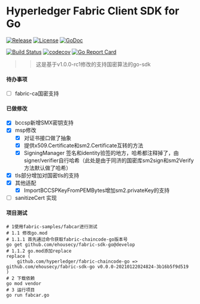 # Hyperledger Fabric Client SDK for Go

[![Release](https://img.shields.io/github/release/hyperledger/fabric-sdk-go.svg?style=flat-square)](https://github.com/hyperledger/fabric-sdk-go/releases/latest)
[![License](https://img.shields.io/badge/License-Apache%202.0-blue.svg)](https://raw.githubusercontent.com/hyperledger/fabric-sdk-go/master/LICENSE)
[![GoDoc](https://godoc.org/github.com/hyperledger/fabric-sdk-go?status.svg)](https://godoc.org/github.com/hyperledger/fabric-sdk-go)

[![Build Status](https://dev.azure.com/hyperledger/fabric-sdk-go/_apis/build/status/hyperledger.fabric-sdk-go?branchName=master)](https://dev.azure.com/hyperledger/fabric-sdk-go/_build/latest?definitionId=19&branchName=master)
[![codecov](https://codecov.io/gh/hyperledger/fabric-sdk-go/branch/master/graph/badge.svg)](https://codecov.io/gh/hyperledger/fabric-sdk-go)
[![Go Report Card](https://goreportcard.com/badge/github.com/hyperledger/fabric-sdk-go)](https://goreportcard.com/report/github.com/hyperledger/fabric-sdk-go)


>> 这是基于v1.0.0-rc1修改的支持国密算法的go-sdk

#### 待办事项
- [ ] fabric-ca国密支持

#### 已做修改

- [x] bccsp新增SMX密钥支持
- [x] msp修改
  - [x] 对证书接口做了抽象
  - [x] 提供x509.Certificate和sm2.Certificate互转的方法
  - [x] SigningManager 签名和identity验签的地方，哈希都注释掉了，由signer/verifier自行哈希（此处是由于同济的国密库sm2sign和sm2Verify方法默认做了哈希）  
- [x] tls部分增加对国密tls的支持
- [x] 其他适配
  - [x] ImportBCCSPKeyFromPEMBytes增加sm2.privateKey的支持
- [ ] sanitizeCert 实现    

#### 项目测试

```
# 1使用fabric-samples/fabcar进行测试
# 1.1 修改go.mod
# 1.1.1 首先通过命令获取fabric-chaincode-go版本号
go get github.com/ehousecy/fabric-sdk-go@develop
# 1.1.2 go.mod添加replace
replace (
	github.com/hyperledger/fabric-chaincode-go => github.com/ehousecy/fabric-sdk-go v0.0.0-20210122024824-3b16b5f9d519
)
# 2 下载依赖
go mod vendor
# 3 运行项目
go run fabcar.go 
```